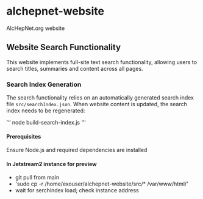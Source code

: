 # alchepnet-website
AlcHepNet.org website

## Website Search Functionality

This website implements full-site text search functionality, allowing users to search titles, summaries and content across all pages.

### Search Index Generation

The search functionality relies on an automatically generated search index file `src/searchIndex.json`. When website content is updated, the search index needs to be regenerated:

’‘’
node build-search-index.js
‘’‘

#### Prerequisites
Ensure Node.js and required dependencies are installed

#### In Jetstream2 instance for preview
- git pull from main
- 'sudo cp -r /home/exouser/alchepnet-website/src/* /var/www/html/'
- wait for serchindex load; check instance address
